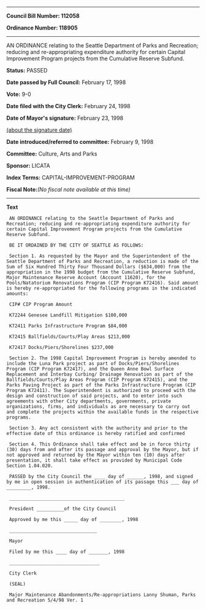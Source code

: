 

********

**Council Bill Number: 112058**
   
**Ordinance Number: 118905**
********

 AN ORDINANCE relating to the Seattle Department of Parks and Recreation; reducing and re-appropriating expenditure authority for certain Capital Improvement Program projects from the Cumulative Reserve Subfund.

**Status:** PASSED
   
**Date passed by Full Council:** February 17, 1998
   
**Vote:** 9-0
   
**Date filed with the City Clerk:** February 24, 1998
   
**Date of Mayor's signature:** February 23, 1998
   
[(about the signature date)](/~public/approvaldate.htm)
   
   
   
**Date introduced/referred to committee:** February 9, 1998
   
**Committee:** Culture, Arts and Parks
   
**Sponsor:** LICATA
   
   
**Index Terms:** CAPITAL-IMPROVEMENT-PROGRAM

**Fiscal Note:**_(No fiscal note available at this time)_

********

**Text**
   
```
 AN ORDINANCE relating to the Seattle Department of Parks and Recreation; reducing and re-appropriating expenditure authority for certain Capital Improvement Program projects from the Cumulative Reserve Subfund.

 BE IT ORDAINED BY THE CITY OF SEATTLE AS FOLLOWS:

 Section 1. As requested by the Mayor and the Superintendent of the Seattle Department of Parks and Recreation, a reduction is made of the Sum of Six Hundred Thirty Four Thousand Dollars ($634,000) from the appropriation in the 1998 budget from the Cumulative Reserve Subfund, Major Maintenance Reserve Account (Account 11620), for the Pools/Natatorium Renovations Program (CIP Program K72416). Said amount is hereby re-appropriated for the following programs in the indicated amounts:

 CIP# CIP Program Amount

 K72244 Genesee Landfill Mitigation $100,000

 K72411 Parks Infrastructure Program $84,000

 K72415 Ballfields/Courts/Play Areas $213,000

 K72417 Docks/Piers/Shorelines $237,000

 Section 2. The 1998 Capital Improvement Program is hereby amended to include the Luna Park project as part of Docks/Piers/Shorelines Program (CIP Program K72417), and the Queen Anne Bowl Surface Replacement and Interbay Curbing/ Drainage Renovation as part of the Ballfields/Courts/Play Areas Program (CIP Program K72415), and the Parks Paving Project as part of the Parks Infrastructure Program (CIP Program K72411). The Superintendent is authorized to proceed with the design and construction of said projects, and to enter into such agreements with other City departments, governments, private organizations, firms, and individuals as are necessary to carry out and complete the projects within the available funds in the respective programs.

 Section 3. Any act consistent with the authority and prior to the effective date of this ordinance is hereby ratified and confirmed

 Section 4. This Ordinance shall take effect and be in force thirty (30) days from and after its passage and approval by the Mayor, but if not approved and returned by the Mayor within ten (10) days after presentation, it shall take effect as provided by Municipal Code Section 1.04.020.

 PASSED by the City Council the ____ day of ______, 1998, and signed by me in open session in authentication of its passage this ___ day of _________, 1998.

 __________________________________________

 President __________of the City Council

 Approved by me this _____ day of ________, 1998

 ________________________________

 Mayor

 Filed by me this ____ day of _______, 1998

 _________________________________

 City Clerk

 (SEAL)

 Major Maintenance Abandonments/Re-appropriations Lanny Shuman, Parks and Recreation 5/4/98 Ver. 1

```
